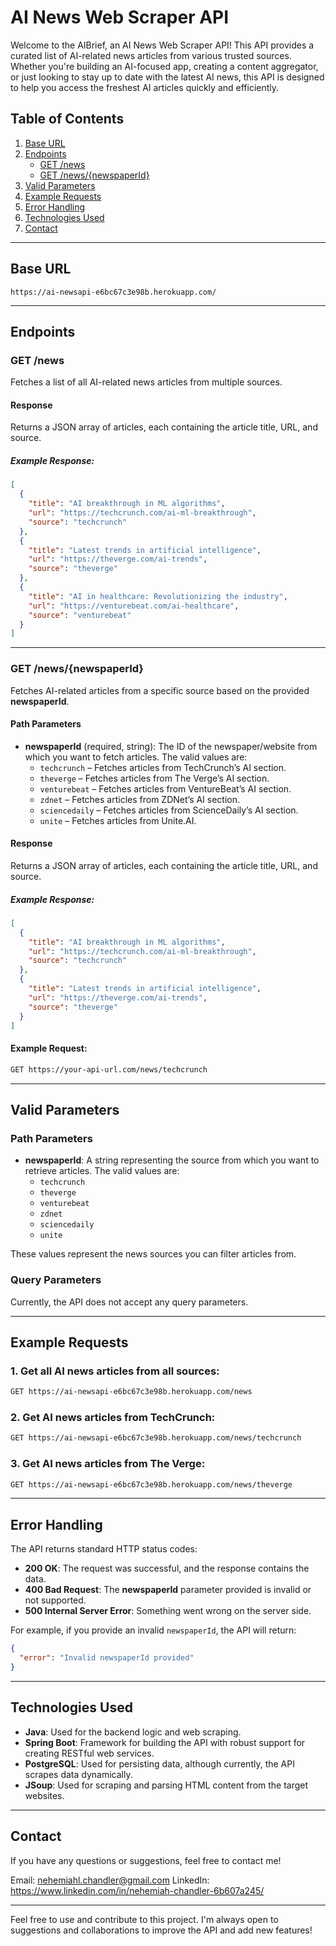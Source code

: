 
# AI News Web Scraper API

Welcome to the AIBrief, an AI News Web Scraper API! This API provides a curated list of AI-related news articles from various trusted sources. Whether you're building an AI-focused app, creating a content aggregator, or just looking to stay up to date with the latest AI news, this API is designed to help you access the freshest AI articles quickly and efficiently.

## Table of Contents

1. [Base URL](#base-url)
2. [Endpoints](#endpoints)
   - [GET /news](#get-news)
   - [GET /news/{newspaperId}](#get-newsnewspaperid)
3. [Valid Parameters](#valid-parameters)
4. [Example Requests](#example-requests)
5. [Error Handling](#error-handling)
6. [Technologies Used](#technologies-used)
7. [Contact](#contact)

---

## Base URL

```
https://ai-newsapi-e6bc67c3e98b.herokuapp.com/
```

---

## Endpoints

### GET /news

Fetches a list of all AI-related news articles from multiple sources.

#### Response

Returns a JSON array of articles, each containing the article title, URL, and source.

##### Example Response:

```json
[
  {
    "title": "AI breakthrough in ML algorithms",
    "url": "https://techcrunch.com/ai-ml-breakthrough",
    "source": "techcrunch"
  },
  {
    "title": "Latest trends in artificial intelligence",
    "url": "https://theverge.com/ai-trends",
    "source": "theverge"
  },
  {
    "title": "AI in healthcare: Revolutionizing the industry",
    "url": "https://venturebeat.com/ai-healthcare",
    "source": "venturebeat"
  }
]
```

---

### GET /news/{newspaperId}

Fetches AI-related articles from a specific source based on the provided **newspaperId**.

#### Path Parameters

- **newspaperId** (required, string): The ID of the newspaper/website from which you want to fetch articles. The valid values are:
  - `techcrunch` – Fetches articles from TechCrunch’s AI section.
  - `theverge` – Fetches articles from The Verge’s AI section.
  - `venturebeat` – Fetches articles from VentureBeat’s AI section.
  - `zdnet` – Fetches articles from ZDNet’s AI section.
  - `sciencedaily` – Fetches articles from ScienceDaily’s AI section.
  - `unite` – Fetches articles from Unite.AI.

#### Response

Returns a JSON array of articles, each containing the article title, URL, and source.

##### Example Response:

```json
[
  {
    "title": "AI breakthrough in ML algorithms",
    "url": "https://techcrunch.com/ai-ml-breakthrough",
    "source": "techcrunch"
  },
  {
    "title": "Latest trends in artificial intelligence",
    "url": "https://theverge.com/ai-trends",
    "source": "theverge"
  }
]
```

#### Example Request:

```bash
GET https://your-api-url.com/news/techcrunch
```

---

## Valid Parameters

### Path Parameters

- **newspaperId**: A string representing the source from which you want to retrieve articles. The valid values are:
  - `techcrunch`
  - `theverge`
  - `venturebeat`
  - `zdnet`
  - `sciencedaily`
  - `unite`

These values represent the news sources you can filter articles from.

### Query Parameters

Currently, the API does not accept any query parameters.

---

## Example Requests

### 1. Get all AI news articles from all sources:

```bash
GET https://ai-newsapi-e6bc67c3e98b.herokuapp.com/news
```

### 2. Get AI news articles from TechCrunch:

```bash
GET https://ai-newsapi-e6bc67c3e98b.herokuapp.com/news/techcrunch
```

### 3. Get AI news articles from The Verge:

```bash
GET https://ai-newsapi-e6bc67c3e98b.herokuapp.com/news/theverge
```

---

## Error Handling

The API returns standard HTTP status codes:

- **200 OK**: The request was successful, and the response contains the data.
- **400 Bad Request**: The **newspaperId** parameter provided is invalid or not supported.
- **500 Internal Server Error**: Something went wrong on the server side.

For example, if you provide an invalid `newspaperId`, the API will return:

```json
{
  "error": "Invalid newspaperId provided"
}
```

---

## Technologies Used

- **Java**: Used for the backend logic and web scraping.
- **Spring Boot**: Framework for building the API with robust support for creating RESTful web services.
- **PostgreSQL**: Used for persisting data, although currently, the API scrapes data dynamically.
- **JSoup**: Used for scraping and parsing HTML content from the target websites.

---

## Contact

If you have any questions or suggestions, feel free to contact me!

Email: nehemiahl.chandler@gmail.com
LinkedIn: https://www.linkedin.com/in/nehemiah-chandler-6b607a245/

---

Feel free to use and contribute to this project. I'm always open to suggestions and collaborations to improve the API and add new features!

